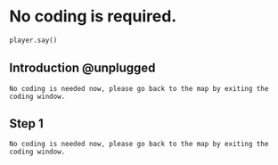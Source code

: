 # No coding is required.
```python
player.say()
```
## Introduction @unplugged
    No coding is needed now, please go back to the map by exiting the coding window.

## Step 1 
    No coding is needed now, please go back to the map by exiting the coding window.
